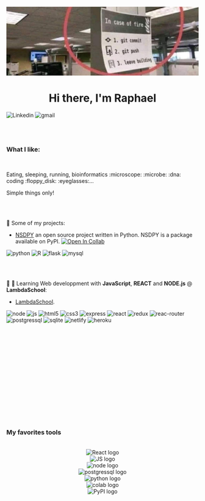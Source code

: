 ![This is my banner photo](https://github.com/RaphaelHebert/RaphaelHebert/blob/main/assets/inCaseOfFire.jpg?raw=true)


<div align="center"><h1> Hi there, I'm Raphael </h1></div>

![Linkedin](https://img.shields.io/badge/LinkedIn-0077B5?style=for-the-badge&logo=linkedin&logoColor=white)
![gmail](https://img.shields.io/badge/Gmail-D14836?style=for-the-badge&logo=gmail&logoColor=white)

<br/><br/>
<h3> What I like: </h3>
<br/>
<p> Eating, sleeping, running, bioinformatics :microscope: :microbe: :dna: coding :floppy_disk: :eyeglasses:...  </p>
<p> Simple things only!</p>
<br/><br/>

:open_file_folder: Some of my projects:
  
  
   - [NSDPY](https://github.com/RaphaelHebert/nsdpy) an open source project written in Python. NSDPY is a package available on PyPI. [![Open In Collab](https://colab.research.google.com/assets/colab-badge.svg)](https://colab.research.google.com/github/Naereen/badges)

   


![python](https://img.shields.io/badge/Python-3776AB?style=for-the-badge&logo=python&logoColor=white)
![R](https://img.shields.io/badge/R-276DC3?style=for-the-badge&logo=r&logoColor=white)
![flask](https://img.shields.io/badge/Flask-000000?style=for-the-badge&logo=flask&logoColor=white)
![mysql](https://img.shields.io/badge/MySQL-00000F?style=for-the-badge&logo=mysql&logoColor=white)

   <br/><br/>
    
   

:school: :notebook: Learning Web developpment with __JavaScript__, __REACT__ and __NODE.js__ @ __LambdaSchool__:


   - [LambdaSchool](https://github.com/RaphaelHebert/LambdaSchool). 
   

 
  ![node](https://img.shields.io/badge/Node.js-43853D?style=for-the-badge&logo=node.js&logoColor=white)
  ![js](https://img.shields.io/badge/JavaScript-F7DF1E?style=for-the-badge&logo=javascript&logoColor=black)
  ![html5](https://img.shields.io/badge/HTML5-E34F26?style=for-the-badge&logo=html5&logoColor=white)
  ![css3](https://img.shields.io/badge/CSS3-1572B6?style=for-the-badge&logo=css3&logoColor=white)
  ![express](https://img.shields.io/badge/Express.js-404D59?style=for-the-badge)
  ![react](https://img.shields.io/badge/React-20232A?style=for-the-badge&logo=react&logoColor=61DAFB)
  ![redux](https://img.shields.io/badge/Redux-593D88?style=for-the-badge&logo=redux&logoColor=white)
  ![reac-router](https://img.shields.io/badge/React_Router-CA4245?style=for-the-badge&logo=react-router&logoColor=white)
  ![postgressql](https://img.shields.io/badge/PostgreSQL-316192?style=for-the-badge&logo=postgresql&logoColor=white)
  ![sqlite](https://img.shields.io/badge/SQLite-07405E?style=for-the-badge&logo=sqlite&logoColor=white)
  ![netlify](https://img.shields.io/badge/Netlify-00C7B7?style=for-the-badge&logo=netlify&logoColor=white)
  ![heroku](https://img.shields.io/badge/Heroku-430098?style=for-the-badge&logo=heroku&logoColor=white)
   
  
<br/><br/><br/><br/><br/><br/><br/><br/><br/><br/><br/><br/><br/><br/>
<h3>My favorites tools</h3>
</br>
<div align="center">
     <div class="inline-block">
	<img src="https://upload.wikimedia.org/wikipedia/commons/a/a7/React-icon.svg" alt="React logo" width="50"/>
	</div>
	<div class="inline-block">
	     <img src="https://upload.wikimedia.org/wikipedia/commons/6/6a/JavaScript-logo.png" alt="JS logo" width="50"/>
	</div>
	<div class="inline-block">
	     <img src="https://upload.wikimedia.org/wikipedia/commons/d/d9/Node.js_logo.svg" alt="node logo" width="50"/>
	</div>
	<div class="inline-block">
	     <img src="https://wiki.postgresql.org/images/a/a4/PostgreSQL_logo.3colors.svg" alt="postgressql logo" width="50"/>
	</div>
	<div class="inline-block">
	     <img src="https://upload.wikimedia.org/wikipedia/commons/c/c3/Python-logo-notext.svg" alt="python logo" width="50"/>
	</div>
	<div class="inline-block">
	     <img src="https://upload.wikimedia.org/wikipedia/commons/d/d0/Google_Colaboratory_SVG_Logo.svg" alt="colab logo" width="50"/>
	</div>
	<div class="inline-block">
	     <img src="https://upload.wikimedia.org/wikipedia/commons/6/64/PyPI_logo.svg" alt="PyPI logo" width="50"/></div>
	
</div>
  
  
  
  
  
  

